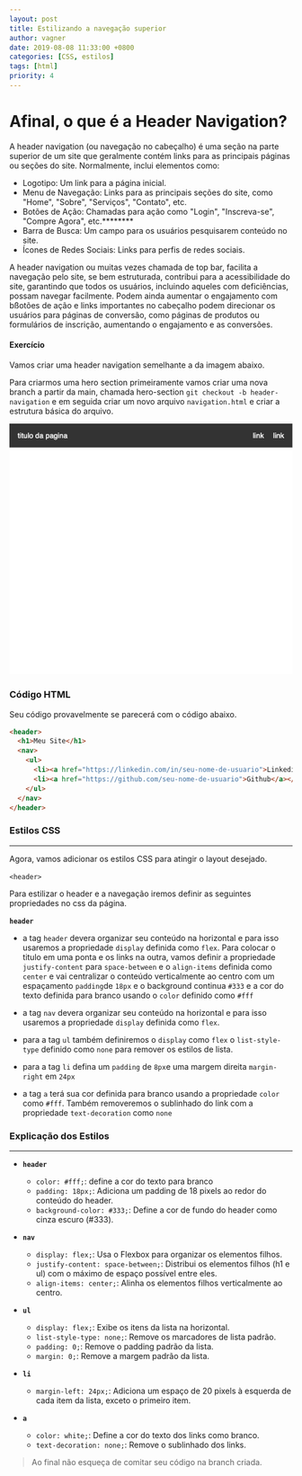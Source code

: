 ```yaml
---
layout: post
title: Estilizando a navegação superior
author: vagner
date: 2019-08-08 11:33:00 +0800
categories: [CSS, estilos]
tags: [html]
priority: 4
---
```


# Afinal, o que é a Header Navigation?

A header navigation (ou navegação no cabeçalho) é uma seção na parte superior de um site que geralmente contém links para as principais páginas ou seções do site. Normalmente, inclui elementos como:

- Logotipo: Um link para a página inicial.
- Menu de Navegação: Links para as principais seções do site, como "Home", "Sobre", "Serviços", "Contato", etc.
- Botões de Ação: Chamadas para ação como "Login", "Inscreva-se", "Compre Agora", etc.********
- Barra de Busca: Um campo para os usuários pesquisarem conteúdo no site.
- Ícones de Redes Sociais: Links para perfis de redes sociais.

A header navigation ou muitas vezes chamada de top bar, facilita a navegação pelo site, se bem estruturada, contribui para a acessibilidade do site, garantindo que todos os usuários, incluindo aqueles com deficiências, possam navegar facilmente.
Podem ainda aumentar o engajamento com  bßotões de ação e links importantes no cabeçalho podem direcionar os usuários para páginas de conversão, como páginas de produtos ou formulários de inscrição, aumentando o engajamento e as conversões.


#### Exercício

Vamos criar uma header navigation semelhante a da imagem abaixo.

Para criarmos uma hero section primeiramente vamos criar
uma nova branch a partir da main, chamada hero-section `git checkout -b header-navigation` e em seguida criar
um novo arquivo `navigation.html` e criar a estrutura básica do arquivo.


![resultado](/assets/img/resultado-header.png)

### Código HTML

Seu código provavelmente se parecerá com o código abaixo.

```html
<header>
  <h1>Meu Site</h1>
  <nav>
    <ul>
      <li><a href="https://linkedin.com/in/seu-nome-de-usuario">Linkedin</a></li>
      <li><a href="https://github.com/seu-nome-de-usuario">Github</a></li>
    </ul>
  </nav>
</header>
```




### Estilos CSS

---

Agora, vamos adicionar os estilos CSS para atingir o layout desejado.

`<header>`

Para estilizar o header e a navegação iremos definir as seguintes propriedades no css da página.


**`header`**

- a tag `header` devera organizar seu conteúdo na horizontal e para isso usaremos a propriedade `display` definida como `flex`. Para colocar o titulo em uma ponta e os links na outra, vamos definir a propriedade `justify-content` para `space-between` e o `align-items` definida como `center` e vai centralizar o conteúdo verticalmente ao centro com um espaçamento `padding`de `18px` e o background continua `#333` e a cor do texto definida para branco usando o `color` definido como `#fff`

- a tag `nav` devera organizar seu conteúdo na horizontal e para isso usaremos a propriedade `display` definida como `flex`.

- para a tag `ul` também definiremos o `display` como `flex` o `list-style-type` definido como `none` para remover os estilos de lista.

- para a tag `li` defina um `padding` de `8px`e uma margem direita `margin-right` em `24px`

- a tag `a` terá sua cor definida para branco usando a propriedade `color` como `#fff`. Também removeremos o sublinhado do link com a propriedade `text-decoration` como `none`

### Explicação dos Estilos

---

- **`header`**

  - `color: #fff;`: define a cor do texto para branco
  - `padding: 18px;`: Adiciona um padding de 18 pixels ao redor do conteúdo do header.
  - `background-color: #333;`: Define a cor de fundo do header como cinza escuro (#333).

- **`nav`**

  - `display: flex;`: Usa o Flexbox para organizar os elementos filhos.
  - `justify-content: space-between;`: Distribui os elementos filhos (h1 e ul) com o máximo de espaço possível entre eles.
  - `align-items: center;`: Alinha os elementos filhos verticalmente ao centro.

- **`ul`**

  - `display: flex;`: Exibe os itens da lista na horizontal.
  - `list-style-type: none;`: Remove os marcadores de lista padrão.
  - `padding: 0;`: Remove o padding padrão da lista.
  - `margin: 0;`: Remove a margem padrão da lista.

- **`li`**

  - `margin-left: 24px;`: Adiciona um espaço de 20 pixels à esquerda de cada item da lista, exceto o primeiro item.

- **`a`**
  - `color: white;`: Define a cor do texto dos links como branco.
  - `text-decoration: none;`: Remove o sublinhado dos links.

> Ao final não esqueça de comitar seu código na branch criada.